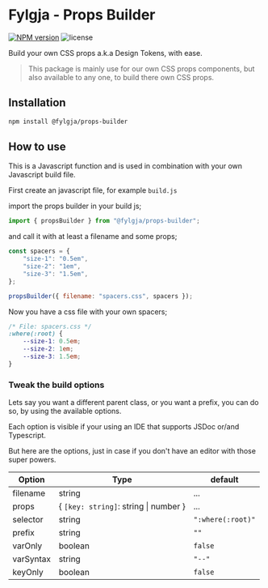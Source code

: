 # Fylgja - Props Builder

[![NPM version](https://img.shields.io/npm/v/@fylgja/props-builder)](https://www.npmjs.org/package/@fylgja/props-builder)
![license](https://img.shields.io/github/license/fylgja/fylgja)

Build your own CSS props a.k.a Design Tokens, with ease.

> This package is mainly use for our own CSS props components,
> but also available to any one,
> to build there own CSS props.

## Installation

```bash
npm install @fylgja/props-builder
```

## How to use

This is a Javascript function and is used in combination with your own Javascript build file.

First create an javascript file, for example `build.js`

import the props builder in your build js;

```js
import { propsBuilder } from "@fylgja/props-builder";
```

and call it with at least a filename and some props;

```js
const spacers = {
    "size-1": "0.5em",
    "size-2": "1em",
    "size-3": "1.5em",
};

propsBuilder({ filename: "spacers.css", spacers });
```

Now you have a css file with your own spacers;

```css
/* File: spacers.css */
:where(:root) {
    --size-1: 0.5em;
    --size-2: 1em;
    --size-3: 1.5em;
}
```

### Tweak the build options

Lets say you want a different parent class, or you want a prefix,
you can do so, by using the available options.

Each option is visible if your using an IDE that supports JSDoc or/and Typescript.

But here are the options,
just in case if you don't have an editor with those super powers.

| Option    | Type                                  | default           |
| --------- | ------------------------------------- | ----------------- |
| filename  | string                                | ...               |
| props     | { `[key: string]`: string \| number } | ...               |
| selector  | string                                | `":where(:root)"` |
| prefix    | string                                | `""`              |
| varOnly   | boolean                               | `false`           |
| varSyntax | string                                | `"--"`            |
| keyOnly   | boolean                               | `false`           |

